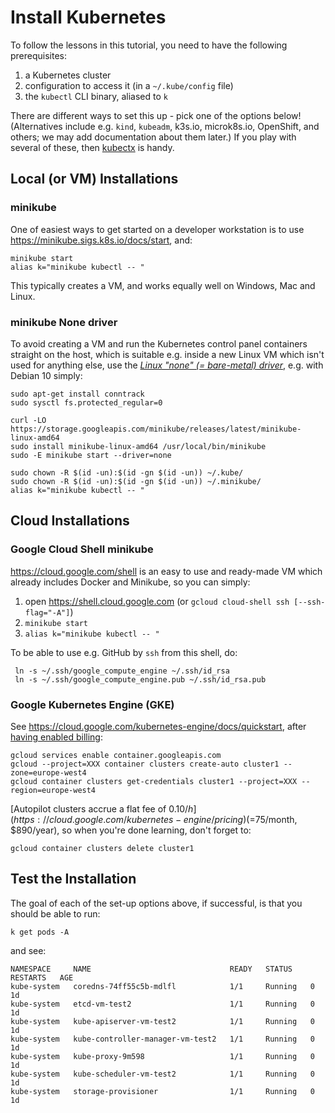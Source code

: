 # Install Kubernetes

To follow the lessons in this tutorial, you need to have the following prerequisites:

1. a Kubernetes cluster
1. configuration to access it (in a `~/.kube/config` file)
1. the `kubectl` CLI binary, aliased to `k`

There are different ways to set this up - pick one of the options below! (Alternatives include e.g. `kind`, `kubeadm`, k3s.io, microk8s.io, OpenShift, and others; we may add documentation about them later.) If you play with several of these, then [kubectx](fun/kubectx-kubens.md) is handy.

## Local (or VM) Installations

### minikube

One of easiest ways to get started on a developer workstation is to use https://minikube.sigs.k8s.io/docs/start, and:

    minikube start
    alias k="minikube kubectl -- "

This typically creates a VM, and works equally well on Windows, Mac and Linux.

### minikube None driver

To avoid creating a VM and run the Kubernetes control panel containers straight on the host,
which is suitable e.g. inside a new Linux VM which isn't used for anything else, use the
_[Linux "none" (= bare-metal) driver](https://minikube.sigs.k8s.io/docs/drivers/none/)_,
e.g. with Debian 10 simply:

    sudo apt-get install conntrack
    sudo sysctl fs.protected_regular=0

    curl -LO https://storage.googleapis.com/minikube/releases/latest/minikube-linux-amd64
    sudo install minikube-linux-amd64 /usr/local/bin/minikube
    sudo -E minikube start --driver=none

    sudo chown -R $(id -un):$(id -gn $(id -un)) ~/.kube/
    sudo chown -R $(id -un):$(id -gn $(id -un)) ~/.minikube/
    alias k="minikube kubectl -- "

## Cloud Installations

### Google Cloud Shell minikube

https://cloud.google.com/shell is an easy to use and ready-made VM which already includes Docker and Minikube, so you can simply:

1. open https://shell.cloud.google.com (or `gcloud cloud-shell ssh [--ssh-flag="-A"]`)
2. `minikube start`
3. `alias k="minikube kubectl -- "`

To be able to use e.g. GitHub by `ssh` from this shell, do:

     ln -s ~/.ssh/google_compute_engine ~/.ssh/id_rsa
     ln -s ~/.ssh/google_compute_engine.pub ~/.ssh/id_rsa.pub

### Google Kubernetes Engine (GKE)

See https://cloud.google.com/kubernetes-engine/docs/quickstart, after [having enabled billing](https://cloud.google.com/billing/docs/how-to/modify-project#confirm_billing_is_enabled_on_a_project):

    gcloud services enable container.googleapis.com
    gcloud --project=XXX container clusters create-auto cluster1 --zone=europe-west4
    gcloud container clusters get-credentials cluster1 --project=XXX --region=europe-west4

[Autopilot clusters accrue a flat fee of $0.10/h](https://cloud.google.com/kubernetes-engine/pricing) (=$75/month, $890/year), so  when you're done learning, don't forget to:

    gcloud container clusters delete cluster1

## Test the Installation

The goal of each of the set-up options above, if successful, is that you should be able to run:

    k get pods -A

and see:

    NAMESPACE     NAME                               READY   STATUS    RESTARTS   AGE
    kube-system   coredns-74ff55c5b-mdlfl            1/1     Running   0          1d
    kube-system   etcd-vm-test2                      1/1     Running   0          1d
    kube-system   kube-apiserver-vm-test2            1/1     Running   0          1d
    kube-system   kube-controller-manager-vm-test2   1/1     Running   0          1d
    kube-system   kube-proxy-9m598                   1/1     Running   0          1d
    kube-system   kube-scheduler-vm-test2            1/1     Running   0          1d
    kube-system   storage-provisioner                1/1     Running   0          1d
